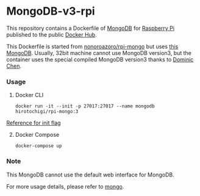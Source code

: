 # MongoDB-v3-rpi

This repository contains a Dockerfile of [MongoDB](http://www.mongodb.org/) for [Raspberry Pi](https://www.raspberrypi.org/) published to the public [Docker Hub](https://hub.docker.com/repository/docker/treehouses/rpi-mongo).

This Dockerfile is started from [nonoroazoro/rpi-mongo](https://github.com/nonoroazoro/rpi-mongo) but uses
[this MongoDB](https://github.com/ddcc/mongodb/releases). Usually, 32bit machine cannot use MongoDB version3, 
but the container uses the special compiled MongoDB version3 thanks to [Dominic Chen](https://www.dcddcc.com/blog/2018-06-09-building-mongodb-for-32-bit-ARM-on-debian-ubuntu.html).

### Usage
1. Docker CLI

     `docker run -it --init -p 27017:27017 --name mongodb hirotochigi/rpi-mongo:3`
     
[Reference for init flag](https://stackoverflow.com/questions/43122080/how-to-use-init-parameter-in-docker-run)

2. Docker Compose

     `docker-compose up`

### Note

This MongoDB cannot use the default web interface for MongoDB.
 
For more usage details, please refer to [mongo](https://hub.docker.com/_/mongo/).

